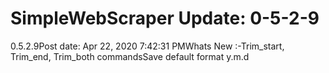 # SimpleWebScraper Update: 0-5-2-9

0.5.2.9Post date: Apr 22, 2020 7:42:31 PMWhats New :-Trim_start, Trim_end, Trim_both commandsSave default format y.m.d